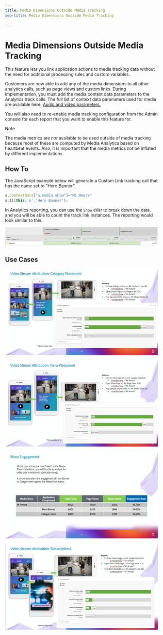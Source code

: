 ```yaml
---
title: Media Dimensions Outside Media Tracking
seo-title: Media Dimensions Outside Media Tracking

---
```


# Media Dimensions Outside Media Tracking

This feature lets you link application actions to media tracking data without the need for additional processing rules and custom variables.

Customers are now able to add any of the media dimensions to all other analytics calls, such as page views and custom links. During implementation, you must add the media context data parameters to the Analytics track calls. The full list of context data parameters used for media are available here: [Audio and video parameters.](/help/metrics-and-metadata/audio-video-parameters.md) 

You will also need to re-enable media tracking configuration from the Admin console for each report that you want to enable this feature for.

>[!NOTE] 
>The media metrics are _not_ available to be used outside of media tracking because most of these are computed by Media Analytics
>based on heartbeat events. Also, it is important that the media metrics not be inflated by different implementations.

## How To

The JavaScript example below will generate a Custom Link tracking call that has the name set to "Hero Banner".

```javascript
s.contextData["a.media.show"]="Mi Amore"
s.tl(this,'o','Hero Banner');
```

In Analytics reporting, you can use the `Show` eVar to break down the data, and you will be able to count the track link instances. The reporting would look similar to this:

![](/assets/myShow-rpt-1.png)

## Use Cases

![](/assets/vid-stream-attr-category.png)

![](/assets/vid-stream-attr-hero.png)

![](/assets/show-engagement.png)

![](/assets/vid-stream-attr-subs.png)
